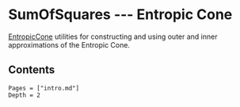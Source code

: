 # SumOfSquares --- Entropic Cone

[EntropicCone](https://github.com/blegat/EntropicCone.jl) utilities for constructing and using outer and inner approximations of the Entropic Cone.

## Contents
```@contents
Pages = ["intro.md"]
Depth = 2
```
